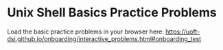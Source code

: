 # Unix Shell Basics Practice Problems

Load the basic practice problems in your browser here: https://uoft-dsi.github.io/onboarding/interactive_problems.html#onboarding_test
